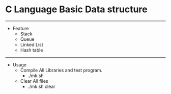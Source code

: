 # C Language Basic Data structure

---------------------------

* Feature
  * Stack
  * Queue
  * Linked List
  * Hash table

---------------------------

* Usage
  * Compile All Libraries and test program.
    * ./mk.sh
  * Clear All files
    * ./mk.sh clear
